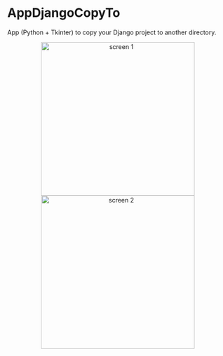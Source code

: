# AppDjangoCopyTo
App (Python + Tkinter) to copy your Django project to another directory.

<p align="center">
  <img src="https://github.com/CleberAP/AppDjangoCopyTo/tree/main/Telas/tela_01.png" width="350" title="screen 1">
  <img src="https://github.com/CleberAP/AppDjangoCopyTo/tree/main/Telas/tela_02.png" width="350" title="screen 2">
</p>
